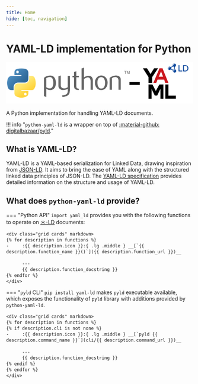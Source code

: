 ```yaml
---
title: Home
hide: [toc, navigation]
---
```


# YAML-LD implementation for Python

![](logos/python-yaml-ld.png)

A Python implementation for handling YAML-LD documents.

!!! info "`python-yaml-ld` is a wrapper on top of [:material-github: digitalbazaar/pyld](https://github.com/digitalbazaar/pyld)."


## What is YAML-LD?

YAML-LD is a YAML-based serialization for Linked Data, drawing inspiration from [JSON-LD](https://json-ld.org/). It aims to bring the ease of YAML along with the structured linked data principles of JSON-LD. The [YAML-LD specification](https://json-ld.github.io/yaml-ld/spec/) provides detailed information on the structure and usage of YAML-LD.

## What does `python-yaml-ld` provide?

=== "Python API"
    `import yaml_ld` provides you with the following functions to operate on [＊-LD](/blog/any-ld/) documents:

    <div class="grid cards" markdown>
    {% for description in functions %}
    -     :{{ description.icon }}:{ .lg .middle } __[`{{ description.function_name }}()`]({{ description.function_url }})__

          ---
          {{ description.function_docstring }}
    {% endfor %}
    </div>

=== "`pyld` CLI"
    `pip install yaml-ld` makes `pyld` executable available, which exposes the functionality of `pyld` library with additions provided by `python-yaml-ld`.

    <div class="grid cards" markdown>
    {% for description in functions %}
    {% if description.cli is not none %}
    -     :{{ description.icon }}:{ .lg .middle } __[`pyld {{ description.command_name }}`](cli/{{ description.command_url }})__

          ---
          {{ description.function_docstring }}
    {% endif %}
    {% endfor %}
    </div>

